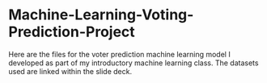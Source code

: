 # Machine-Learning-Voting-Prediction-Project
Here are the files for the voter prediction machine learning model I developed as part of my introductory machine learning class. The datasets used are linked within the slide deck.
